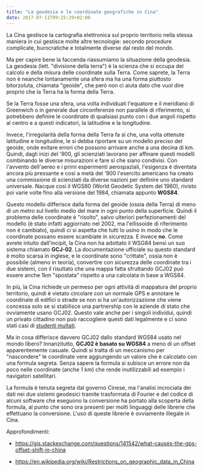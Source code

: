 ```yaml
---
title: "La geodesia e le coordinate geografiche in Cina"
date: 2017-07-11T09:25:29+02:00
---
```

La Cina gestisce la cartografia elettronica sul proprio territorio nella stessa maniera in cui gestisce molte altre tecnologie: secondo procedure complicate, burocratiche e totalmente diverse dal resto del mondo.

Ma per capire bene la faccenda riassumiamo la situazione della geodesia. La geodesia (lett. "divisione della terra") è la scienza che si occupa del calcolo e della misura delle coordinate sulla Terra. Come saprete, la Terra non è neanche lontanamente una sfera ma ha una forma piuttosto bitorzoluta, chiamata "geoide", che però non ci aiuta dato che vuol dire proprio che la Terra ha la forma della Terra.

Se la Terra fosse una sfera, una volta individuati l'equatore e il meridiano di Greenwich o in generale due circonferenze non parallele di riferimento, si potrebbero definire le coordinate di qualsiasi punto con i due angoli rispetto al centro e a questi indicatori, la latitudine e la longitudine.

Invece, l'irregolarità della forma della Terra fa sì che, una volta ottenute latitudine e longitudine, le si debba riportare su un modello preciso del geoide, onde evitare errori che possono arrivare anche a una decina di km. Quindi, dagli inizi del '900, gli scienziati lavorano per affinare questi modelli combinando le diverse misurazioni e fare sì che siano condivisi. Con l'avvento dell'aereo e i primi esperimenti aerospaziali, l'esigenza è diventata ancora più pressante e così a metà del '900 l'esercito americano ha creato una commissione di scienziati da diverse nazioni per definire uno standard universale. Nacque così il WGS60 (World Geodetic System del 1960), rivisto poi varie volte fino alla versione del 1984, chiamata appunto __WGS84__.

Questo modello differisce dalla forma del geoide (ossia della Terra) di meno di un metro sul livello medio del mare in ogni punto della superficie. Quindi il problema delle coordinate è "risolto", salvo ulteriori perfezionamenti del modello (è stato infatti aggiornato nel 2002, ma l'ellissoide di riferimento non è cambiato), quindi ci si aspetta che tutti lo usino in modo che le coordinate possano essere scambiate in sicurezza. E invece __no__. Come avrete intuito dall'incipit, la Cina non ha adottato il WSG84 bensì un suo sistema chiamato __GCJ-02__. La documentazione ufficiale su questo standard è molto scarsa in inglese, e le coordinate sono "crittate", ossia non è possibile (almeno in teoria), convertire con sicurezza delle coordinate tra i due sistemi, con il risultato che una mappa fatta sfruttando GCJ02 può essere anche 1km "spostata" rispetto a una calcolata in base a WGS84.

In più, la Cina richiede un permeso per ogni attività di mappatura del proprio territorio, quindi è vietato circolare con un normale GPS e annotare le coordinate di edifici o strade se non si ha un'autorizzazione che viene concessa solo se si stabilisce una partnership con le aziende di stato che ovviamente usano GCJ02. Questo vale anche per i singoli individui, quindi un privato cittadino non può raccogliere questi dati legalmente e ci sono stati casi di [studenti multati](https://en.wikipedia.org/wiki/Restrictions_on_geographic_data_in_China).

Ma in cosa differisce davvero GCJ02 dallo standard WGS84 usato nel mondo libero? Innanzitutto, __GCJ02 è basato su WGS84__ a meno di un offset apparentemente casuale. Quindi si tratta di un meccanismo per "nascondere" le coordinate vere aggiungendo un valore che è calcolato con una formula segreta. Senza sapere la formula si subisce un errore non da poco nelle coordinate (anche 1 km) che rende inutilizzabili ad esempio i navigatori satellitari.

La formula è tenuta segreta dal governo Cinese, ma l'analisi incrociata dei dati nei due sistemi geodesici tramite trasformata di Fourier e del codice di alcuni software che eseguono la conversione ha portato alla scoperta della formula, al punto che sono ora presenti per molti linguaggi delle librerie che effettuano la conversione. L'uso di queste librerie è ovviamente illegale in Cina.

Approfondimenti:

* https://gis.stackexchange.com/questions/141542/what-causes-the-gps-offset-shift-in-china

* https://en.wikipedia.org/wiki/Restrictions_on_geographic_data_in_China
